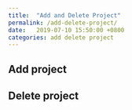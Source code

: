 ```yaml
---
title:  "Add and Delete Project"
permalink: /add-delete-project/
date:   2019-07-10 15:50:00 +0800
categories: add delete project
---
```

## Add project 

## Delete project 

